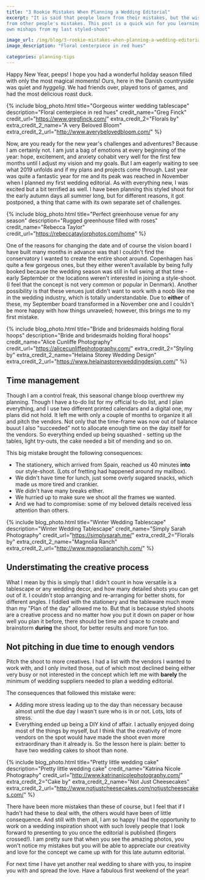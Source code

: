 ```yaml
---
title: "3 Rookie Mistakes When Planning a Wedding Editorial"
excerpt: "It is said that people learn from their mistakes, but the wisest learn
from other people's mistakes. This post is a quick win for you learning from my
own mishaps from my last styled-shoot"

image_url: /img/blog/3-rookie-mistakes-when-planning-a-wedding-editorial.jpg
image_description: "Floral centerpiece in red hues"

categories: planning-tips
---
```


Happy New Year, peeps! I hope you had a wonderful holiday season filled with
only the most magical moments! Ours, here in the Danish countryside was quiet
and *hyggelig*. We had friends over, played tons of games, and had the most
delicious roast duck.

{% include blog_photo.html
title="Gorgeous winter wedding tablescape"
description="Floral centerpiece in red hues"
credit_name="Greg Finck" credit_url="https://www.gregfinck.com/"
extra_credit_2="Florals by" extra_credit_2_name="A very Beloved Bloom"
extra_credit_2_url="http://www.averybelovedbloom.com/"
%}

Now, are you ready for the new year's challenges and adventures? Because I am
certainly not. I am just a bag of emotions at every beginning of the year: hope,
excitement, and anxiety cohabit very well for the first few months until I
adjust my vision and my goals. But I am eagerly waiting to see what 2019 unfolds
and if my plans and projects come through.
Last year was quite a fantastic year for me and its peak was reached in
November when I planned my first wedding editorial. As with everything new, I
was excited but a bit terrified as well. I have been planning this styled shoot
for the early autumn days all summer long, but for different reasons, it got
postponed, a thing that came with its own separate set of challenges.

{% include blog_photo.html
title="Perfect greenhouse venue for any season"
description="Rugged greenhouse filled with roses"
credit_name="Rebecca Taylor" credit_url="https://rebeccataylorphotos.com/home"
%}

One of the reasons for changing the date and of course the vision board I have
built many months in advance was that I couldn't find the conservatory I wanted
to create the entire shoot around. Copenhagen has quite a few gorgeous ones, but
they either weren't available by being fully booked because the wedding season
was still in full swing at that time - early September or the locations
weren't interested in joining a style-shoot. (I feel that the concept is not very
common or popular in Denmark). Another possibility is that these venues just
didn't want to work with a noob like me in the wedding industry, which is
totally understandable. Due to **either** of these, my September board
transformed in a November one and I couldn't be more happy with how things
unraveled; however, this brings me to my first mistake.

{% include blog_photo.html
title="Bride and bridesmaids holding floral hoops"
description="Bride and bridesmaids holding floral hoops"
credit_name="Alice Cunliffe Photography" credit_url="https://alicecunliffephotography.com/"
extra_credit_2="Styling by" extra_credit_2_name="Helaina Storey Wedding Design"
extra_credit_2_url="https://www.helainastoreyweddingdesign.com/"
%}

## Time management

Though I am a control freak, this seasonal change bloop overthrew my planning.
Though I have a to-do list for my official to-do list, and I plan everything,
and I use two different printed calendars and a digital one, my plans did not
hold. It left me with only a couple of months to organize it all and pitch the
vendors. Not only that the time-frame was now out of balance buuut I also
"succeeded" not to allocate enough time on the day itself for the vendors. So
everything ended up being squashed - setting up the tables, light try-outs, the
cake needed a bit of mending and so on.

This big mistake brought the following consequences:
- The stationery, which arrived from Spain, reached us 40 minutes
  **into** our style-shoot. (Lots of fretting had happened around my mailbox).
- We didn't have time for lunch, just some overly sugared snacks, which made us
  more tired and crankier.
- We didn't have many breaks either.
- We hurried up to make sure we shoot all the frames we wanted.
- And we had to compromise: some of my beloved details received less attention
  than others.

{% include blog_photo.html
title="Winter Wedding Tablescape"
description="Winter Wedding Tablescape"
credit_name="Simply Sarah Photography" credit_url="https://simplysarah.me/"
extra_credit_2="Florals by" extra_credit_2_name="Magnolia Ranch"
extra_credit_2_url="http://www.magnoliaranchjh.com/"
%}


## Understimating the creative process

What I mean by this is simply that I didn't count in how versatile is a
tablescape or any wedding decor, and how many detailed shots you can get out of
it. I couldn't stop arranging and re-arranging for better shots, for different
angles. I fiddled with the stationery and the tableware much more than my "Plan
of the day" allowed me to. But that is because styled shoots are a creative
process and no matter how you put it down on paper or how well you plan it
before, there should be time and space to create and brainstorm **during** the
shoot, for better results and more fun too.

## Not pitching in due time to enough vendors

Pitch the shoot to more creatives. I had a list with the vendors I wanted to
work with, and I only invited those, out of which most declined being either
very busy or not interested in the concept which left me with **barely** the
minimum of wedding suppliers needed to plan a wedding editorial.

The consequences that followed this mistake were:
- Adding more stress leading up to the day than necessary because almost until
  the due day I wasn't sure who is in or not. Lots, lots of stress.
- Everything ended up being a DIY kind of affair. I actually enjoyed doing most
  of the things by myself, but I think that the creativity of more vendors on
  the spot would have made the shoot even more extraordinary than it already is.
  So the lesson here is plain: better to have two wedding cakes to shoot than
  none.

{% include blog_photo.html
title="Pretty little wedding cake"
description="Pretty little wedding cake"
credit_name="Katrina Nicole Photography" credit_url="http://www.katrinanicolephotography.com/"
extra_credit_2="Cake by" extra_credit_2_name="Not Just Cheesecakes"
extra_credit_2_url="http://www.notjustcheesecakes.com/notjustcheesecakes.com/"
%}

There have been more mistakes than these of course, but I feel that if I hadn't
had these to deal with, the others would have been of little consequence. And
still with them all, I am so happy I had the opportunity to work on a wedding
inspiration shoot with such lovely people that I look forward to presenting to
you once the editorial is published (fingers crossed!). I am pretty sure that
when you see the amazing photos, you won't notice my mistakes but you will be
able to appreciate our creativity and love for the concept we came up with for
this late autumn editorial.

For next time I have yet another real wedding to share with you, to inspire you
with and spread the love.
Have a fabulous first weekend of the year!
